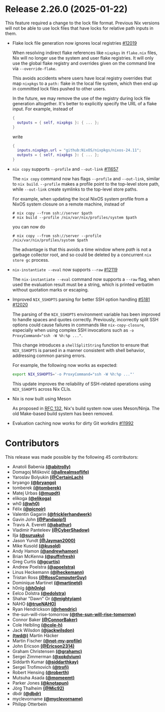 # Release 2.26.0 (2025-01-22)

  This feature required a change to the lock file format. Previous Nix versions will not be able to use lock files that have locks for relative path inputs in them.

- Flake lock file generation now ignores local registries [#12019](https://github.com/NixOS/nix/pull/12019)

  When resolving indirect flake references like `nixpkgs` in `flake.nix` files, Nix will no longer use the system and user flake registries. It will only use the global flake registry and overrides given on the command line via `--override-flake`.

  This avoids accidents where users have local registry overrides that map `nixpkgs` to a `path:` flake in the local file system, which then end up in committed lock files pushed to other users.

  In the future, we may remove the use of the registry during lock file generation altogether. It's better to explicitly specify the URL of a flake input. For example, instead of
  ```nix
  {
    outputs = { self, nixpkgs }: { ... };
  }
  ```
  write
  ```nix
  {
    inputs.nixpkgs.url = "github:NixOS/nixpkgs/nixos-24.11";
    outputs = { self, nixpkgs }: { ... };
  }
  ```

- `nix copy` supports `--profile` and `--out-link` [#11657](https://github.com/NixOS/nix/pull/11657)

  The `nix copy` command now has flags `--profile` and `--out-link`, similar to `nix build`. `--profile` makes a profile point to the
  top-level store path, while `--out-link` create symlinks to the top-level store paths.

  For example, when updating the local NixOS system profile from a NixOS system closure on a remote machine, instead of
  ```
  # nix copy --from ssh://server $path
  # nix build --profile /nix/var/nix/profiles/system $path
  ```
  you can now do
  ```
  # nix copy --from ssh://server --profile /nix/var/nix/profiles/system $path
  ```
  The advantage is that this avoids a time window where *path* is not a garbage collector root, and so could be deleted by a concurrent `nix store gc` process.

- `nix-instantiate --eval` now supports `--raw` [#12119](https://github.com/NixOS/nix/pull/12119)

  The `nix-instantiate --eval` command now supports a `--raw` flag, when used
  the evaluation result must be a string, which is printed verbatim without
  quotation marks or escaping.

- Improved `NIX_SSHOPTS` parsing for better SSH option handling [#5181](https://github.com/NixOS/nix/issues/5181) [#12020](https://github.com/NixOS/nix/pull/12020)

  The parsing of the `NIX_SSHOPTS` environment variable has been improved to handle spaces and quotes correctly.
  Previously, incorrectly split SSH options could cause failures in commands like `nix-copy-closure`,
  especially when using complex SSH invocations such as `-o ProxyCommand="ssh -W %h:%p ..."`.

  This change introduces a `shellSplitString` function to ensure
  that `NIX_SSHOPTS` is parsed in a manner consistent with shell
  behavior, addressing common parsing errors.

  For example, the following now works as expected:

  ```bash
  export NIX_SSHOPTS='-o ProxyCommand="ssh -W %h:%p ..."'
  ```

  This update improves the reliability of SSH-related operations using `NIX_SSHOPTS` across Nix CLIs.

- Nix is now built using Meson

  As proposed in [RFC 132](https://github.com/NixOS/rfcs/pull/132), Nix's build system now uses Meson/Ninja. The old Make-based build system has been removed.

- Evaluation caching now works for dirty Git workdirs [#11992](https://github.com/NixOS/nix/pull/11992)

# Contributors

This release was made possible by the following 45 contributors:

- Anatoli Babenia [**(@abitrolly)**](https://github.com/abitrolly)
- Domagoj Mišković [**(@allrealmsoflife)**](https://github.com/allrealmsoflife)
- Yaroslav Bolyukin [**(@CertainLach)**](https://github.com/CertainLach)
- bryango [**(@bryango)**](https://github.com/bryango)
- tomberek [**(@tomberek)**](https://github.com/tomberek)
- Matej Urbas [**(@mupdt)**](https://github.com/mupdt)
- elikoga [**(@elikoga)**](https://github.com/elikoga)
- wh0 [**(@wh0)**](https://github.com/wh0)
- Félix [**(@picnoir)**](https://github.com/picnoir)
- Valentin Gagarin [**(@fricklerhandwerk)**](https://github.com/fricklerhandwerk)
- Gavin John [**(@Pandapip1)**](https://github.com/Pandapip1)
- Travis A. Everett [**(@abathur)**](https://github.com/abathur)
- Vladimir Panteleev [**(@CyberShadow)**](https://github.com/CyberShadow)
- Ilja [**(@suruaku)**](https://github.com/suruaku)
- Jason Yundt [**(@Jayman2000)**](https://github.com/Jayman2000)
- Mike Kusold [**(@kusold)**](https://github.com/kusold)
- Andy Hamon [**(@andrewhamon)**](https://github.com/andrewhamon)
- Brian McKenna [**(@puffnfresh)**](https://github.com/puffnfresh)
- Greg Curtis [**(@gcurtis)**](https://github.com/gcurtis)
- Andrew Poelstra [**(@apoelstra)**](https://github.com/apoelstra)
- Linus Heckemann [**(@lheckemann)**](https://github.com/lheckemann)
- Tristan Ross [**(@RossComputerGuy)**](https://github.com/RossComputerGuy)
- Dominique Martinet [**(@martinetd)**](https://github.com/martinetd)
- h0nIg [**(@h0nIg)**](https://github.com/h0nIg)
- Eelco Dolstra [**(@edolstra)**](https://github.com/edolstra)
- Shahar "Dawn" Or [**(@mightyiam)**](https://github.com/mightyiam)
- NAHO [**(@trueNAHO)**](https://github.com/trueNAHO)
- Ryan Hendrickson [**(@rhendric)**](https://github.com/rhendric)
- the-sun-will-rise-tomorrow [**(@the-sun-will-rise-tomorrow)**](https://github.com/the-sun-will-rise-tomorrow)
- Connor Baker [**(@ConnorBaker)**](https://github.com/ConnorBaker)
- Cole Helbling [**(@cole-h)**](https://github.com/cole-h)
- Jack Wilsdon [**(@jackwilsdon)**](https://github.com/jackwilsdon)
- ‮rekcäH nitraM‮ [**(@dwt)**](https://github.com/dwt)
- Martin Fischer [**(@not-my-profile)**](https://github.com/not-my-profile)
- John Ericson [**(@Ericson2314)**](https://github.com/Ericson2314)
- Graham Christensen [**(@grahamc)**](https://github.com/grahamc)
- Sergei Zimmerman [**(@xokdvium)**](https://github.com/xokdvium)
- Siddarth Kumar [**(@siddarthkay)**](https://github.com/siddarthkay)
- Sergei Trofimovich [**(@trofi)**](https://github.com/trofi)
- Robert Hensing [**(@roberth)**](https://github.com/roberth)
- Mutsuha Asada [**(@momeemt)**](https://github.com/momeemt)
- Parker Jones [**(@knotapun)**](https://github.com/knotapun)
- Jörg Thalheim [**(@Mic92)**](https://github.com/Mic92)
- dbdr [**(@dbdr)**](https://github.com/dbdr)
- myclevorname [**(@myclevorname)**](https://github.com/myclevorname)
- Philipp Otterbein
